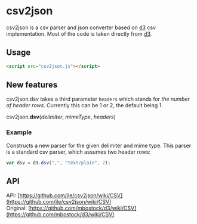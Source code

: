 csv2json
========

csv2json is a csv parser and json converter based on [d3](https://github.com/mbostock/d3) csv implementation. Most of the code is taken directly from [d3](https://github.com/mbostock/d3).

## Usage

```html
<script src="csv2json.js"></script>
```

## New features

csv2json.dsv takes a third parameter `headers` which stands for *the number of header rows*. Currently this can be 1 or 2, the default being 1.

csv2json.<b>dsv</b>(<i>delimiter</i>, <i>mimeType</i>, <i>headers</i>)

### Example

Constructs a new parser for the given delimiter and mime type. This parser is a standard csv parser, which assumes two header rows:

```javascript
var dsv = d3.dsv(",", "text/plain", 2);
```

## API

API: [https://github.com/ile/csv2json/wiki/CSV](https://github.com/ile/csv2json/wiki/CSV)  
Original: [https://github.com/mbostock/d3/wiki/CSV](https://github.com/mbostock/d3/wiki/CSV)

